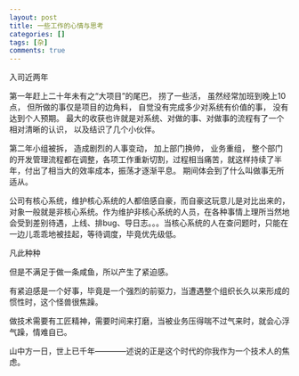 ```yaml
---
layout: post
title: 一些工作的心情与思考
categories: []
tags: [杂]
comments: true
---
```


入司近两年 

第一年赶上二十年未有之“大项目”的尾巴， 捞了一些活， 虽然经常加班到晚上10点， 但所做的事仅是项目的边角料， 自觉没有完成多少对系统有价值的事， 没有达到个人预期。 最大的收获也许就是对系统、对做的事、对做事的流程有了一个相对清晰的认识， 以及结识了几个小伙伴。 

第二年小组被拆， 造成剧烈的人事变动， 加上部门换帅， 业务重组， 整个部门的开发管理流程都在调整，各项工作重新切割，过程相当痛苦，就这样持续了半年，付出了相当大的效率成本，振荡才逐渐平息。 期间体会到了什么叫做事无所适从。 

公司有核心系统，维护核心系统的人都倍感自豪，而自豪这玩意儿是对比出来的，对象一般就是非核心系统。作为维护非核心系统的人员，在各种事情上理所当然地会受到差别待遇，上线、排bug、导日志。。。当核心系统的人在查问题时，只能在一边儿乖乖地被挂起，等待调度，毕竟优先级低。

凡此种种

但是不满足于做一条咸鱼，所以产生了紧迫感。

有紧迫感是一个好事，毕竟是一个强烈的前驱力，当遭遇整个组织长久以来形成的惯性时，这个怪兽很焦躁。

做技术需要有工匠精神，需要时间来打磨，当被业务压得喘不过气来时，就会心浮气躁，情难自已。

山中方一日，世上已千年————述说的正是这个时代的你我作为一个技术人的焦虑。

